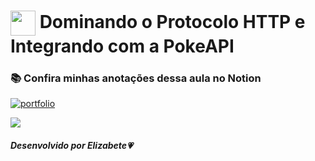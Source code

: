 <h1>
    <a href="https://www.dio.me/">
     <img align="center" width="40px" src="https://hermes.digitalinnovation.one/assets/diome/logo-minimized.png"></a>
    <span>Dominando o Protocolo HTTP e Integrando com a PokeAPI</span>
</h1>

### 📚 Confira minhas anotações dessa aula no Notion

[![portfolio](https://img.shields.io/badge/Caderno_de_Estudos_-_DIO-ff8888?style=for-the-badge&logo=ko-fi&logoColor=white)](https://elizabete.notion.site/elizabete/Caderno-de-Estudos-DIO-e3f385c2993848f2b4423b32b6d15c55)

<img src="https://user-images.githubusercontent.com/73097560/115834477-dbab4500-a447-11eb-908a-139a6edaec5c.gif"><br>

##### Desenvolvido por <span>Elizabete</span>💗